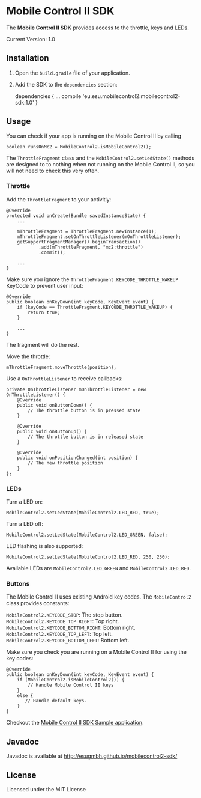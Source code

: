 # Mobile Control II SDK

The **Mobile Control II SDK** provides access to the throttle, keys and LEDs.

Current Version: 1.0

## Installation

1. Open the `build.gradle` file of your application. 
2. Add the SDK to the `dependencies` section:

    dependencies {
        ...
        compile 'eu.esu.mobilecontrol2:mobilecontrol2-sdk:1.0'
    } 

## Usage

You can check if your app is running on the Mobile Control II by calling

    boolean runsOnMc2 = MobileControl2.isMobileControl2();

The `ThrottleFragment` class and the `MobileControl2.setLedState()` methods are designed to to nothing when not running on the Mobile Control II, so you will not need to check this very often. 

### Throttle

Add the `ThrottleFragment` to your activitiy:

    @Override
    protected void onCreate(Bundle savedInstanceState) {
        ...
        
        mThrottleFragment = ThrottleFragment.newInstance(1);
        mThrottleFragment.setOnThrottleListener(mOnThrottleListener);
        getSupportFragmentManager().beginTransaction()
                .add(mThrottleFragment, "mc2:throttle")
                .commit();

        ...
    }

Make sure you ignore the `ThrottleFragment.KEYCODE_THROTTLE_WAKEUP` KeyCode to prevent user input:

    @Override
    public boolean onKeyDown(int keyCode, KeyEvent event) {
        if (keyCode == ThrottleFragment.KEYCODE_THROTTLE_WAKEUP) {
            return true;
        }

        ...
    }


The fragment will do the rest.

Move the throttle:

    mThrottleFragment.moveThrottle(position);

Use a `OnThrottleListener` to receive callbacks:

    private OnThrottleListener mOnThrottleListener = new OnThrottleListener() {
        @Override
        public void onButtonDown() {
            // The throttle button is in pressed state
        }

        @Override
        public void onButtonUp() {
            // The throttle button is in released state
        }

        @Override
        public void onPositionChanged(int position) {
            // The new throttle position
        }
    }; 
 
### LEDs

Turn a LED on:

    MobileControl2.setLedState(MobileControl2.LED_RED, true);

Turn a LED off:
   
    MobileControl2.setLedState(MobileControl2.LED_GREEN, false);

LED flashing is also supported:

    MobileControl2.setLedState(MobileControl2.LED_RED, 250, 250);

Available LEDs are `MobileControl2.LED_GREEN` and `MobileControl2.LED_RED`.

### Buttons

The Mobile Control II uses existing Android key codes. The `MobileControl2` class provides constants:

`MobileControl2.KEYCODE_STOP`: The stop button.<br>
`MobileControl2.KEYCODE_TOP_RIGHT`: Top right.<br>
`MobileControl2.KEYCODE_BOTTOM_RIGHT`: Bottom right.<br>
`MobileControl2.KEYCODE_TOP_LEFT`: Top left.<br>
`MobileControl2.KEYCODE_BOTTOM_LEFT`: Bottom left.

Make sure you check you are running on a Mobile Control II for using the key codes:

    @Override
    public boolean onKeyDown(int keyCode, KeyEvent event) {
        if (MobileControl2.isMobileControl2()) {
            // Handle Mobile Control II keys
        }
        else {
           // Handle default keys.
        }
    }  


Checkout the <a href="https://github.com/esugmbh/mobilecontrol2-sdk-sample">Mobile Control II SDK Sample application</a>.

## Javadoc

Javadoc is available at <a href="http://esugmbh.github.io/mobilecontrol2-sdk/">http://esugmbh.github.io/mobilecontrol2-sdk/</a>

## License

Licensed under the MIT License



